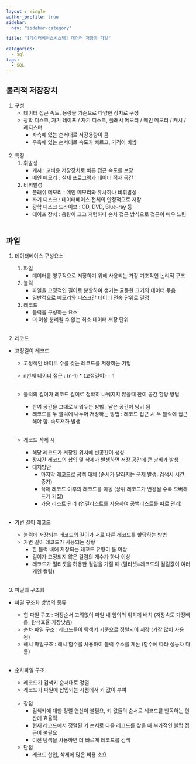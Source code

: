 ```yaml
---
layout : single
author_profile: true
sidebar: 
  nav: "sidebar-category"

title: "[데이터베이스시스템] 데이터 저장과 파일"

categories:
  - sql
tags:
  - SQL
---
```


## 물리적 저장장치
1. 구성<br>
	- 데이터 접근 속도, 용량을 기준으로 다양한 장치로 구성<br>
	- 광학 디스크, 자기 테이프 / 자기 디스크, 플래시 메모리 / 메인 메모리 / 캐시 / 레지스터<br>
		- 좌측에 있는 순서대로 저장용량이 큼<br>
		- 우측에 있는 순서대로 속도가 빠르고, 가격이 비쌈<br><br>
2. 특징<br>
	1) 휘발성<br>
		- 캐시 : 고비용 저장장치로 빠른 접근 속도를 보장<br>
		- 메인 메모리 : 실제 프로그램과 데이터 적재 공간<br>
	2) 비휘발성<br>
		- 플래쉬 메모리 : 메인 메모리와 유사하나 비휘발성<br>
		- 자기 디스크 : 데이터베이스 전체의 안정적으로 저장<br>
		- 광학 디스크 드라이브 : CD, DVD, Blue-ray 등<br>
		- 테이프 장치 : 용량이 크고 저렴하나 순차 접근 방식으로 접근이 매우 느림<br><br>

## 파일
1. 데이터베이스 구성요소<br>
	1) 파일<br>
		- 데이터를 영구적으로 저장하기 위해 사용되는 가장 기초적인 논리적 구조<br>
	2) 블럭<br>
		- 파일을 고정적인 길이로 분할하여 생기는 균등한 크기의 데이터 묶음<br>
		- 일반적으로 메모리와 디스크간 데이터 전송 단위로 결정<br>
	3) 레코드<br>
		- 블럭을 구성하는 요소<br>
		- 더 이상 분리될 수 없는 최소 데이터 저장 단위<br> <br>

2. 레코드<br>
- 고정길이 레코드<br>
	 - 고정적인 바이트 수를 갖는 레코드를 저장하는 기법<br>
	 - n번째 데이터 접근 : (n-1) * (고정길이) + 1 <br><br>
	 
	 - 블럭의 길이가 레코드 길이로 정확히 나눠지지 않을때 잔여 공간 할당 방법<br>
		 - 잔여 공간을 그대로 비워두는 방법 : 남은 공간이 낭비 됨<br>
		 - 레코드를 두 블럭에 나누어 저장하는 방법 : 레코드 접근 시 두 블럭에 접근해야 함. 속도저하 발생<br><br>
		 
	- 레코드 삭제 시<br>
		- 해당 레코드가 저장된 위치에 빈공간이 생성<br>
		- 장시간 레코드의 삽입 및 삭제가 발생하면 저장 공간에 큰 낭비가 발생<br>
		- 대처방안<br>
			- 마지막 레코드로 공백 대체 (순서가 달라지는 문제 발생. 검색시 시간 증가)<br>
			- 삭제 레코드 이후의 레코드를 이동 (상위 레코드가 변경될 수록 오버헤드가 커짐)<br>
			- 가용 리스트 관리 (연결리스트를 사용하여 공백리스트를 따로 관리)<br><br>

- 가변 길이 레코드<br>
	- 블럭에 저장되는 레코드의 길이가 서로 다른 레코드를 할당하는 방법<br>
	- 가변 길이 레코드가 사용되는 상황<br>
		- 한 블럭 내에 저장되는 레코드 유형이 둘 이상<br>
		- 길이가 고정되지 않은 컬럼의 개수가 하나 이상<br>
		- 레코드가 멀티셋을 허용한 컬럼을 가질 때 (멀티셋=레코드의 컬럼값이 여러 개인 컬럼)<br><br>
	
3. 파일의 구조화<br>
- 파일 구조화 방법의 종류<br>
	- 힙 파일 구조 : 저장순서 고려없이 파일 내 임의의 위치에 배치 (저장속도 가장빠름, 탐색효율 가장낮음)<br>
	- 순차 파일 구조 : 레코드들이 탐색키 기준으로 정렬되어 저장 (가장 많이 사용됨)<br>
	- 해시 파일구조 : 해시 함수를 사용하여 블럭 주소를 계산 (함수에 따라 성능차 다름)<br><br>

- 순차파일 구조<br>
	- 레코드가 검색키 순서대로 정렬<br>
	- 레코드가 파일에 삽입되는 시점에서 키 값이 부여<br><br>
	- 장점<br>
		- 검색키에 대한 정렬 연산이 불필요, 키 값들의 순서로 레코드를 반독하는 연산에 효율적<br>
		- 현재 레코드에서 정렬된 키 순서로 다음 레코드를 찾을 때 부가적인 블럽 접근이 불필요<br>
		- 이진 탐색을 사용하면 더 빠르게 레코드를 검색<br>
	- 단점<br>
		- 레코드 삽입, 삭제에 많은 비용 소요<br>
